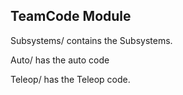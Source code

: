 ## TeamCode Module

Subsystems/ contains the Subsystems.

Auto/ has the auto code

Teleop/ has the Teleop code.

